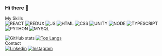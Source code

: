 ### Hi there 👋

<!--
**leonardosantosb/leonardosantosb** is a ✨ _special_ ✨ repository because its `README.md` (this file) appears on your GitHub profile.

Here are some ideas to get you started:

- 🔭 I’m currently working on ...
- 🌱 I’m currently learning ...
- 👯 I’m looking to collaborate on ...
- 🤔 I’m looking for help with ...
- 💬 Ask me about ...
- 📫 How to reach me: ...
- 😄 Pronouns: ...
- ⚡ Fun fact: ...
-->
My Skills
<br />
![REACT](https://img.shields.io/badge/React-20232A?style=for-the-badge&logo=react&logoColor=61DAFB)
![REDUX](https://img.shields.io/badge/Redux-593D88?style=for-the-badge&logo=redux&logoColor=black)
![JS](https://img.shields.io/badge/JavaScript-323330?style=for-the-badge&logo=javascript&logoColor=F7DF1E)
![HTML](https://img.shields.io/badge/HTML-239120?style=for-the-badge&logo=html5&logoColor=black)
![CSS](https://img.shields.io/badge/CSS-239120?&style=for-the-badge&logo=css3&logoColor=black)
![UNITY](https://img.shields.io/badge/Unity-100000?style=for-the-badge&logo=unity&logoColor=white)
![NODE](https://img.shields.io/badge/Node.js-43853D?style=for-the-badge&logo=node.js&logoColor=white)
![TYPESCRIPT](https://img.shields.io/badge/TypeScript-007ACC?style=for-the-badge&logo=typescript&logoColor=white)
![PYTHON](https://img.shields.io/badge/Python-14354C?style=for-the-badge&logo=python&logoColor=white)
![MYSQL](https://img.shields.io/badge/MySQL-00000F?style=for-the-badge&logo=mysql&logoColor=white)



![GitHub stats](https://github-readme-stats.vercel.app/api?username=leonardosantosb&show_icons=true&theme=dark&border_radius=15)
[![Top Langs](https://github-readme-stats.vercel.app/api/top-langs/?username=leonardosantosb&layout=compact&theme=dark&border_radius=15)](https://github.com/leonardosantosb/github-readme-stats)
<br /> 
Contact
<br />
[![Linkedin](https://img.shields.io/badge/LinkedIn-0077B5?style=for-the-badge&logo=linkedin&logoColor=black)](https://www.linkedin.com/in/leonardosantosb/)
[![Instagram](https://img.shields.io/badge/Instagram-E4405F?style=for-the-badge&logo=instagram&logoColor=black)](https://www.instagram.com/leosantos_dev/)

